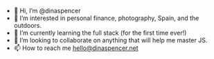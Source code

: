 - 👋 Hi, I’m @dinaspencer
- 👀 I’m interested in personal finance, photography, Spain, and the outdoors.
- 🌱 I’m currently learning the full stack (for the first time ever!) 
- 💞️ I’m looking to collaborate on anything that will help me master JS.
- 📫 How to reach me hello@dinaspencer.net

<!---
dinaspencer/dinaspencer is a ✨ special ✨ repository because its `README.md` (this file) appears on your GitHub profile.
You can click the Preview link to take a look at your changes.
--->
